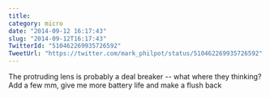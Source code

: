 ```yaml
---
title: 
category: micro
date: "2014-09-12 16:17:43"
slug: "2014-09-12T16:17:43"
TwitterId: "510462269935726592"
TweetUrl: "https://twitter.com/mark_philpot/status/510462269935726592"
---
```


The protruding lens is probably a deal breaker -- what where they thinking? Add
a few mm, give me more battery life and make a flush back
